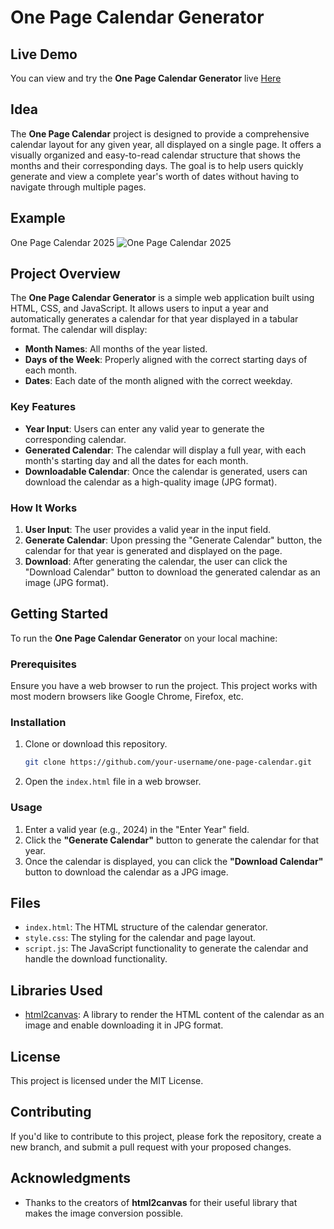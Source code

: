 # One Page Calendar Generator

## Live Demo

You can view and try the **One Page Calendar Generator** live [Here](https://aayushbhusari.github.io/one-page-calendar-generator/)

## Idea

The **One Page Calendar** project is designed to provide a comprehensive calendar layout for any given year, all displayed on a single page. It offers a visually organized and easy-to-read calendar structure that shows the months and their corresponding days. The goal is to help users quickly generate and view a complete year's worth of dates without having to navigate through multiple pages.

## Example

One Page Calendar 2025
![One Page Calendar 2025](https://ibb.co/jLLNBYD)

## Project Overview

The **One Page Calendar Generator** is a simple web application built using HTML, CSS, and JavaScript. It allows users to input a year and automatically generates a calendar for that year displayed in a tabular format. The calendar will display:

- **Month Names**: All months of the year listed.
- **Days of the Week**: Properly aligned with the correct starting days of each month.
- **Dates**: Each date of the month aligned with the correct weekday.

### Key Features

- **Year Input**: Users can enter any valid year to generate the corresponding calendar.
- **Generated Calendar**: The calendar will display a full year, with each month's starting day and all the dates for each month.
- **Downloadable Calendar**: Once the calendar is generated, users can download the calendar as a high-quality image (JPG format).

### How It Works

1. **User Input**: The user provides a valid year in the input field.
2. **Generate Calendar**: Upon pressing the "Generate Calendar" button, the calendar for that year is generated and displayed on the page.
3. **Download**: After generating the calendar, the user can click the "Download Calendar" button to download the generated calendar as an image (JPG format).

## Getting Started

To run the **One Page Calendar Generator** on your local machine:

### Prerequisites

Ensure you have a web browser to run the project. This project works with most modern browsers like Google Chrome, Firefox, etc.

### Installation

1. Clone or download this repository.

   ```bash
   git clone https://github.com/your-username/one-page-calendar.git
   ```

2. Open the `index.html` file in a web browser.

### Usage

1. Enter a valid year (e.g., 2024) in the "Enter Year" field.
2. Click the **"Generate Calendar"** button to generate the calendar for that year.
3. Once the calendar is displayed, you can click the **"Download Calendar"** button to download the calendar as a JPG image.

## Files

- `index.html`: The HTML structure of the calendar generator.
- `style.css`: The styling for the calendar and page layout.
- `script.js`: The JavaScript functionality to generate the calendar and handle the download functionality.

## Libraries Used

- [html2canvas](https://html2canvas.hertzen.com/): A library to render the HTML content of the calendar as an image and enable downloading it in JPG format.

## License

This project is licensed under the MIT License.

## Contributing

If you'd like to contribute to this project, please fork the repository, create a new branch, and submit a pull request with your proposed changes.

## Acknowledgments

- Thanks to the creators of **html2canvas** for their useful library that makes the image conversion possible.

